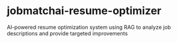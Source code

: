 # jobmatchai-resume-optimizer
AI-powered resume optimization system using RAG to analyze job descriptions and provide targeted improvements
